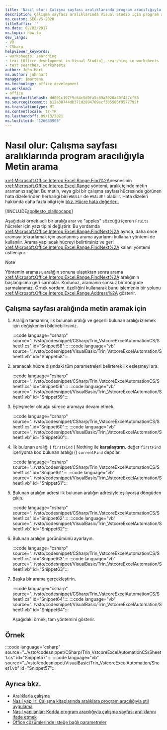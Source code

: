 ```yaml
---
title: 'Nasıl olur: Çalışma sayfası aralıklarında program aracılığıyla metin arama'
description: Çalışma sayfası aralıklarında Visual Studio için program aracılığıyla arama yapmak için Microsoft Excel öğrenin.
ms.custom: SEO-VS-2020
titleSuffix: ''
ms.date: 02/02/2017
ms.topic: how-to
dev_langs:
- VB
- CSharp
helpviewer_keywords:
- worksheets, searching
- text [Office development in Visual Studio], searching in worksheets
- text searches, worksheets
author: John-Hart
ms.author: johnhart
manager: jmartens
ms.technology: office-development
ms.workload:
- office
ms.openlocfilehash: dd001c197f9c64c5d0fa5c89a3920a40f427cf58
ms.sourcegitcommit: b12a38744db371d2894769ecf305585f9577792f
ms.translationtype: MT
ms.contentlocale: tr-TR
ms.lasthandoff: 09/13/2021
ms.locfileid: "126633905"
---
```

# <a name="how-to-programmatically-search-for-text-in-worksheet-ranges"></a>Nasıl olur: Çalışma sayfası aralıklarında program aracılığıyla Metin arama
  <xref:Microsoft.Office.Interop.Excel.Range.Find%2A>nesnesinin <xref:Microsoft.Office.Interop.Excel.Range> yöntemi, aralık içinde metin aramanızı sağlar. Bu metin, veya gibi bir çalışma sayfası hücresinde görünen hata dizelerinden herhangi biri `#NULL!` de `#VALUE!` olabilir. Hata dizeleri hakkında daha fazla bilgi için [bkz. Hücre hata değerleri.](/office/vba/excel/Concepts/Cells-and-Ranges/cell-error-values)

 [!INCLUDE[appliesto_xlalldocapp](../vsto/includes/appliesto-xlalldocapp-md.md)]

 Aşağıdaki örnek adlı bir aralığı arar ve "apples" sözcüğü içeren `Fruits` hücreler için yazı tipini değiştirir. Bu yordamda <xref:Microsoft.Office.Interop.Excel.Range.FindNext%2A> ayrıca, daha önce aramayı tekrarlamak için ayarlanmış arama ayarlarını kullanan yöntemi de kullanılır. Arama yapılacak hücreyi belirtirsiniz ve geri <xref:Microsoft.Office.Interop.Excel.Range.FindNext%2A> kalanı yöntemi üstleniyor.

> [!NOTE]
> Yöntemin araması, aralığın sonuna ulaştıktan sonra arama <xref:Microsoft.Office.Interop.Excel.Range.FindNext%2A> aralığının başlangıcına geri sarmalar. Kodunuz, aramanın sonsuz bir döngüde sarmalanmaz. Örnek yordam, özelliğini kullanarak bunu işlemenin bir yolunu <xref:Microsoft.Office.Interop.Excel.Range.Address%2A> gösterir.

## <a name="to-search-for-text-in-a-worksheet-range"></a>Çalışma sayfası aralığında metin aramak için

1. Aralığın tamamını, ilk bulunan aralığı ve geçerli bulunan aralığı izlemek için değişkenleri bildirebilirsiniz.

    :::code language="csharp" source="../vsto/codesnippet/CSharp/Trin_VstcoreExcelAutomationCS/Sheet1.cs" id="Snippet58":::
    :::code language="vb" source="../vsto/codesnippet/VisualBasic/Trin_VstcoreExcelAutomation/Sheet1.vb" id="Snippet58":::

2. aranacak hücre dışındaki tüm parametreleri belirterek ilk eşleşmeyi ara.

    :::code language="csharp" source="../vsto/codesnippet/CSharp/Trin_VstcoreExcelAutomationCS/Sheet1.cs" id="Snippet59":::
    :::code language="vb" source="../vsto/codesnippet/VisualBasic/Trin_VstcoreExcelAutomation/Sheet1.vb" id="Snippet59":::

3. Eşleşmeler olduğu sürece aramaya devam etmek.

    :::code language="csharp" source="../vsto/codesnippet/CSharp/Trin_VstcoreExcelAutomationCS/Sheet1.cs" id="Snippet60":::
    :::code language="vb" source="../vsto/codesnippet/VisualBasic/Trin_VstcoreExcelAutomation/Sheet1.vb" id="Snippet60":::

4. İlk bulunan aralığı ( `firstFind` ) Nothing ile **karşılaştırın.** değer `firstFind` içeriyorsa kod bulunan aralığı () `currentFind` depolar.

    :::code language="csharp" source="../vsto/codesnippet/CSharp/Trin_VstcoreExcelAutomationCS/Sheet1.cs" id="Snippet61":::
    :::code language="vb" source="../vsto/codesnippet/VisualBasic/Trin_VstcoreExcelAutomation/Sheet1.vb" id="Snippet61":::

5. Bulunan aralığın adresi ilk bulunan aralığın adresiyle eşılıyorsa döngüden çıkın.

    :::code language="csharp" source="../vsto/codesnippet/CSharp/Trin_VstcoreExcelAutomationCS/Sheet1.cs" id="Snippet62":::
    :::code language="vb" source="../vsto/codesnippet/VisualBasic/Trin_VstcoreExcelAutomation/Sheet1.vb" id="Snippet62":::

6. Bulunan aralığın görünümünü ayarlayın.

    :::code language="csharp" source="../vsto/codesnippet/CSharp/Trin_VstcoreExcelAutomationCS/Sheet1.cs" id="Snippet63":::
    :::code language="vb" source="../vsto/codesnippet/VisualBasic/Trin_VstcoreExcelAutomation/Sheet1.vb" id="Snippet63":::

7. Başka bir arama gerçekleştirin.

    :::code language="csharp" source="../vsto/codesnippet/CSharp/Trin_VstcoreExcelAutomationCS/Sheet1.cs" id="Snippet64":::
    :::code language="vb" source="../vsto/codesnippet/VisualBasic/Trin_VstcoreExcelAutomation/Sheet1.vb" id="Snippet64":::

   Aşağıdaki örnek, tam yöntemini gösterir.

## <a name="example"></a>Örnek
 :::code language="csharp" source="../vsto/codesnippet/CSharp/Trin_VstcoreExcelAutomationCS/Sheet1.cs" id="Snippet57":::
 :::code language="vb" source="../vsto/codesnippet/VisualBasic/Trin_VstcoreExcelAutomation/Sheet1.vb" id="Snippet57":::

## <a name="see-also"></a>Ayrıca bkz.
- [Aralıklarla çalışma](../vsto/working-with-ranges.md)
- [Nasıl yapılır: Çalışma kitaplarında aralıklara program aracılığıyla stil uygulama](../vsto/how-to-programmatically-apply-styles-to-ranges-in-workbooks.md)
- [Nasıl yapılanlar: Kodda program aracılığıyla çalışma sayfası aralıklarını ifade etmek](../vsto/how-to-programmatically-refer-to-worksheet-ranges-in-code.md)
- [Office çözümlerinde isteğe bağlı parametreler](../vsto/optional-parameters-in-office-solutions.md)
